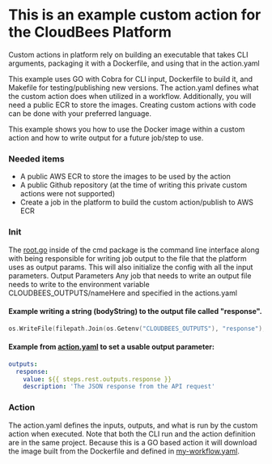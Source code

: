 # This is an example custom action for the CloudBees Platform

Custom actions in platform rely on building an executable that takes CLI arguments, packaging it with a Dockerfile, and using that in the action.yaml

This example uses GO with Cobra for CLI input, Dockerfile to build it, and Makefile for testing/publishing new versions. The action.yaml defines what the custom action does when utilized in a workflow. Additionally, you will need a public ECR to store the images. Creating custom actions with code can be done with your preferred language.

This example shows you how to use the Docker image within a custom action and how to write output for a future job/step to use.

### Needed items

* A public AWS ECR to store the images to be used by the action
* A public Github repository (at the time of writing this private custom actions were not supported)
* Create a job in the platform to build the custom action/publish to AWS ECR

### Init

The [root.go](./cmd/root.go) inside of the cmd package is the command line interface along with being responsible for writing job output to the file that the platform uses as output params. This will also initialize the config with all the input parameters.
Output Parameters
Any job that needs to write an output file needs to write to the environment variable CLOUDBEES_OUTPUTS/nameHere and specified in the actions.yaml

#### Example writing a string (bodyString) to the output file called "response". 
````go
os.WriteFile(filepath.Join(os.Getenv("CLOUDBEES_OUTPUTS"), "response"), []byte(bodyString), 0666)
````



#### Example from [action.yaml](action.yaml) to set a usable output parameter:
````yaml
outputs:
  response:
    value: ${{ steps.rest.outputs.response }}
    description: 'The JSON response from the API request'
````


### Action
The action.yaml defines the inputs, outputs, and what is run by the custom action when executed. Note that both the CLI run and the action definition are in the same project. Because this is a GO based action it will download the image built from the Dockerfile and defined in [my-workflow.yaml](.cloudbees/workflows/my-workflow.yaml).


